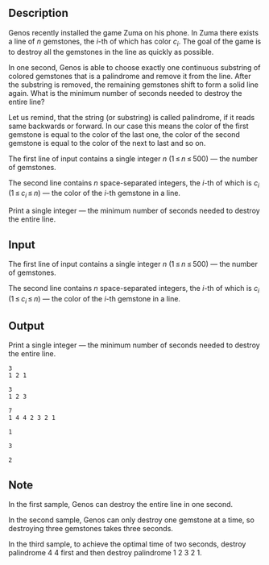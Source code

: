 ## Description

<div><p>Genos recently installed the game Zuma on his phone. In Zuma there exists a line of <span class="tex-span"><i>n</i></span> gemstones, the <span class="tex-span"><i>i</i></span>-th of which has color <span class="tex-span"><i>c</i><sub class="lower-index"><i>i</i></sub></span>. The goal of the game is to destroy all the gemstones in the line as quickly as possible.</p><p>In one second, Genos is able to choose exactly one continuous substring of colored gemstones that is a palindrome and remove it from the line. After the substring is removed, the remaining gemstones shift to form a solid line again. What is the minimum number of seconds needed to destroy the entire line?</p><p>Let us remind, that the string (or substring) is called <span class="tex-font-style-it">palindrome</span>, if it reads same backwards or forward. In our case this means the color of the first gemstone is equal to the color of the last one, the color of the second gemstone is equal to the color of the next to last and so on.</p></div><div class="input-specification"><p>The first line of input contains a single integer <span class="tex-span"><i>n</i></span> (<span class="tex-span">1 ≤ <i>n</i> ≤ 500</span>)&nbsp;— the number of gemstones.</p><p>The second line contains <span class="tex-span"><i>n</i></span> space-separated integers, the <span class="tex-span"><i>i</i></span>-th of which is <span class="tex-span"><i>c</i><sub class="lower-index"><i>i</i></sub></span> (<span class="tex-span">1 ≤ <i>c</i><sub class="lower-index"><i>i</i></sub> ≤ <i>n</i></span>)&nbsp;— the color of the <span class="tex-span"><i>i</i></span>-th gemstone in a line.</p></div><div class="output-specification"><p>Print a single integer&nbsp;— the minimum number of seconds needed to destroy the entire line.</p></div>

## Input

<p>The first line of input contains a single integer <span class="tex-span"><i>n</i></span> (<span class="tex-span">1 ≤ <i>n</i> ≤ 500</span>)&nbsp;— the number of gemstones.</p><p>The second line contains <span class="tex-span"><i>n</i></span> space-separated integers, the <span class="tex-span"><i>i</i></span>-th of which is <span class="tex-span"><i>c</i><sub class="lower-index"><i>i</i></sub></span> (<span class="tex-span">1 ≤ <i>c</i><sub class="lower-index"><i>i</i></sub> ≤ <i>n</i></span>)&nbsp;— the color of the <span class="tex-span"><i>i</i></span>-th gemstone in a line.</p>

## Output

<p>Print a single integer&nbsp;— the minimum number of seconds needed to destroy the entire line.</p>





```input1
3
1 2 1

```




```input2
3
1 2 3

```




```input3
7
1 4 4 2 3 2 1

```




```output1
1

```




```output2
3

```




```output3
2

```



## Note

<p>In the first sample, Genos can destroy the entire line in one second.</p><p>In the second sample, Genos can only destroy one gemstone at a time, so destroying three gemstones takes three seconds.</p><p>In the third sample, to achieve the optimal time of two seconds, destroy palindrome <span class="tex-font-style-tt">4 4</span> first and then destroy palindrome <span class="tex-font-style-tt">1 2 3 2 1</span>.</p>
